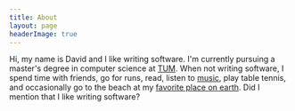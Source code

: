 ```yaml
---
title: About
layout: page
headerImage: true
---
```


<!-- 
Read more: https://html.com/tags/comment-tag/#ixzz58Mbwe05R
<p align="center">
  <img src="http://www.text2image.com/user_images/text2image_Z21925_20180222_034210.jpg">
</p>
Currently I'm exploring the world of security engineering with a special interest in adversarial machine learning.
-->

Hi, my name is David and I like writing software. I'm currently pursuing a master's degree in computer science at [TUM](https://www.tum.de/nc/en/homepage/). When not writing software, I spend time with friends, go for runs, read, listen to [music](https://youtu.be/zEm-vkBXZ-U), play table tennis, and occasionally go to the beach at my [favorite place on earth](http://www.rovinj.co/). Did I mention that I like writing software?

<!-- 
I'm most interested in the process of converting ideas into deployable software. Find out what I'm up to by taking a look at my [blog](http://davidglavas.me/blog/) or [GitHub](https://github.com/davidglavas) page.

In my spare time I enjoy delving into unfamiliar topics. I feel an unreasonable amount of joy while using tools in unconventional, yet effective ways for problems they weren't designed for---I once used a lighter to open a bottle of coke. Apart from coding I sleep, read, or spend time with friends.
-->
